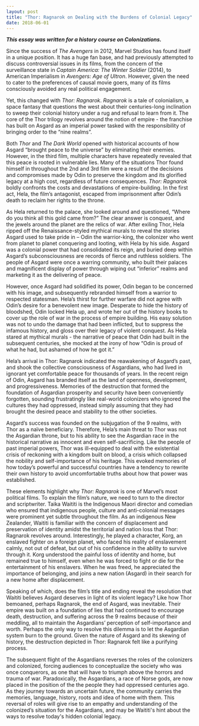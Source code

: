 ```yaml
---
layout: post
title: "Thor: Ragnarok on Dealing with the Burdens of Colonial Legacy"
date: 2018-06-01
---
```

***This essay was written for a history course on Colonizations.***

Since the success of *The Avengers* in 2012, Marvel Studios has found itself in a unique position. It has a huge fan base, and had previously attempted to discuss controversial issues in its films, from the concern of the surveillance state in *Captain America: The Winter Soldier* (2014), to American Imperialism in *Avengers: Age of Ultron*. However, given the need to cater to the preferences of causal movie goers, many of its films consciously avoided any real political engagement.

Yet, this changed with *Thor: Ragnarok*. *Ragnarok* is a tale of colonialism, a space fantasy that questions the west about their centuries-long inclination to sweep their colonial history under a rug and refusal to learn from it. The core of the Thor trilogy revolves around the notion of empire - the franchise has built on Asgard as an imperial power tasked with the responsibility of bringing order to the “nine realms”.

Both *Thor* and *The Dark World* opened with historical accounts of how Asgard “brought peace to the universe” by eliminating their enemies. However, in the third film, multiple characters have repeatedly revealed that this peace is rooted in vulnerable lies. Many of the situations Thor found himself in throughout the 2nd and 3rd film were a result of the decisions and compromises made by Odin to preserve the kingdom and its glorified legacy at a high cost, regardless of future consequences. *Thor: Ragnarok* boldly confronts the costs and devastations of empire-building. In the first act, Hela, the film’s antagonist, escaped from imprisonment after Odin’s death to reclaim her rights to the throne.

As Hela returned to the palace, she looked around and questioned, “Where do you think all this gold came from?” The clear answer is conquest, and the jewels around the planet are the relics of war. After exiling Thor, Hela ripped off the Renaissance-styled mythical murals to reveal the stories Asgard used to take pride in – Odin the warrior-king, the colonizer who went from planet to planet conquering and looting, with Hela by his side. Asgard was a colonial power that had consolidated its reign, and buried deep within Asgard’s subconsciousness are records of fierce and ruthless soldiers. The people of Asgard were once a warring community, who built their palaces and magnificent display of power through wiping out “inferior” realms and marketing it as the delivering of peace.

However, once Asgard had solidified its power, Odin began to be concerned with his image, and subsequently rebranded himself from a warrior to respected statesman. Hela’s thirst for further warfare did not agree with Odin’s desire for a benevolent new image. Desperate to hide the history of bloodshed, Odin locked Hela up, and wrote her out of the history books to cover up the role of war in the process of empire building. His easy solution was not to undo the damage that had been inflicted, but to suppress the infamous history, and gloss over their legacy of violent conquest. As Hela stared at mythical murals - the narrative of peace that Odin had built in the subsequent centuries, she mocked at the irony of how “Odin is proud of what he had, but ashamed of how he got it.”

Hela’s arrival in Thor: Ragnarok indicated the reawakening of Asgard’s past, and shook the collective consciousness of Asgardians, who had lived in ignorant yet comfortable peace for thousands of years. In the recent reign of Odin, Asgard has branded itself as the land of openness, development, and progressiveness. Memories of the destruction that formed the foundation of Asgardian prosperity and security have been conveniently forgotten, sounding frustratingly like real-world colonizers who ignored the cultures they had oppressed, instead simply assuming that they had brought the desired peace and stability to the other societies.

Asgard’s success was founded on the subjugation of the 9 realms, with Thor as a naïve beneficiary. Therefore, Hela’s main threat to Thor was not the Asgardian throne, but to his ability to see the Asgardian race in the historical narrative as innocent and even self-sacrificing. Like the people of past imperial powers, Thor was ill-equipped to deal with the existential crisis of reckoning with a kingdom built on blood, a crisis which collapsed the nobility and self-importance of his heritage. This evoked memories of how today’s powerful and successful countries have a tendency to rewrite their own history to avoid uncomfortable truths about how that power was established.

These elements highlight why *Thor: Ragnarok* is one of Marvel’s most political films. To explain the film’s nature, we need to turn to the director and scriptwriter. Taika Waititi is the Indigenous Maori director and comedian who ensured that indigenous people, culture and anti-colonial messages were prominent yet subtle throughout the film. As an indigenous New Zealander, Waititi is familiar with the concern of displacement and preservation of identity amidst the territorial and nation loss that Thor: Ragnarok revolves around. Interestingly, he played a character, Korg, an enslaved fighter on a foreign planet, who faced his reality of enslavement calmly, not out of defeat, but out of his confidence in the ability to survive through it. Korg understood the painful loss of identity and home, but remained true to himself, even when he was forced to fight or die for the entertainment of his enslavers. When he was freed, he appreciated the importance of belonging, and joins a new nation (Asgard) in their search for a new home after displacement.

Speaking of which, does the film’s title and ending reveal the resolution that Waititi believes Asgard deserves in light of its violent legacy? Like how Thor bemoaned, perhaps Ragnarok, the end of Asgard, was inevitable. Their empire was built on a foundation of lies that had continued to encourage death, destruction, and suffering across the 9 realms because of their meddling, all to maintain the Asgardians’ perception of self-importance and worth. Perhaps the only way to resolve this dilemma is to let the Asgardian system burn to the ground. Given the nature of Asgard and its skewing of history, the destruction depicted in Thor: Ragnarok felt like a purifying process.

The subsequent flight of the Asgardians reverses the roles of the colonizers and colonized, forcing audiences to conceptualize the society who was once conquerors, as one that will have to triumph above the horrors and trauma of war. Paradoxically, the Asgardians, a race of Norse gods, are now placed in the position of the the people they had oppressed centuries ago. As they journey towards an uncertain future, the community carries the memories, language, history, roots and idea of home with them. This reversal of roles will give rise to an empathy and understanding of the colonized’s situation for the Asgardians, and may be Waititi's hint about the ways to resolve today's hidden colonial legacy.

